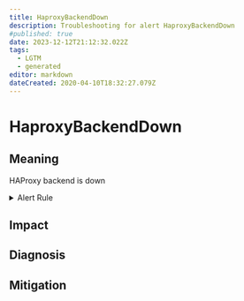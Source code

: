 ```yaml
---
title: HaproxyBackendDown
description: Troubleshooting for alert HaproxyBackendDown
#published: true
date: 2023-12-12T21:12:32.022Z
tags: 
  - LGTM
  - generated
editor: markdown
dateCreated: 2020-04-10T18:32:27.079Z
---
```


# HaproxyBackendDown

## Meaning
[//]: # "Short paragraph that explains what the alert means"
HAProxy backend is down

<details>
  <summary>Alert Rule</summary>

{{% rule "haproxy/haproxy-exporter-v1.yml" "HaproxyBackendDown" %}}

<!-- Rule when generated

```yaml
alert: HaproxyBackendDown
expr: haproxy_backend_up == 0
for: 0m
labels:
    severity: critical
annotations:
    summary: HAProxy backend down (instance {{ $labels.instance }})
    description: |-
        HAProxy backend is down
          VALUE = {{ $value }}
          LABELS = {{ $labels }}
    runbook: https://github.com/srerun/prometheus-alerts/blob/main/content/runbooks/haproxy-exporter-v1/HaproxyBackendDown.md

```

-->

</details>


## Impact
[//]: # "What could / will happen if the alert is not addressed"



## Diagnosis
[//]: # "Steps to take to identify the cause of the problem"



## Mitigation
[//]: # "The steps necessary to resolve the alert"
